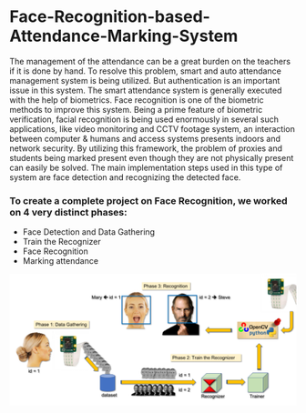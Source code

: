 # Face-Recognition-based-Attendance-Marking-System
The management of the attendance can be a great burden on the teachers if it is done by hand. To resolve this problem, smart and auto attendance management system is being utilized. But authentication is an important issue in this system. The smart attendance system is generally executed with the help of biometrics. Face recognition is one of the biometric methods to improve this system. Being a prime feature of biometric verification, facial recognition is being used enormously in several such applications, like video monitoring and CCTV footage system, an interaction between computer & humans and access systems presents indoors and network security. By utilizing this framework, the problem of proxies and students being marked present even though they are not physically present can easily be solved. The main implementation steps used in this type of system are face detection and recognizing the detected face.

<h3>To create a complete project on Face Recognition, we worked on 4 very distinct phases:</h3>

- Face Detection and Data Gathering
- Train the Recognizer
- Face Recognition
- Marking attendance

<img src="PROCESS.png" width="900" title="hover text" >
